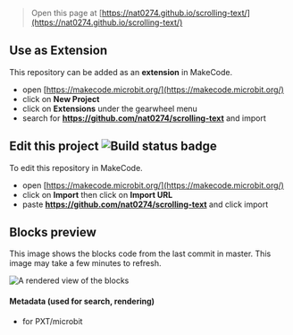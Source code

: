 
> Open this page at [https://nat0274.github.io/scrolling-text/](https://nat0274.github.io/scrolling-text/)

## Use as Extension

This repository can be added as an **extension** in MakeCode.

* open [https://makecode.microbit.org/](https://makecode.microbit.org/)
* click on **New Project**
* click on **Extensions** under the gearwheel menu
* search for **https://github.com/nat0274/scrolling-text** and import

## Edit this project ![Build status badge](https://github.com/nat0274/scrolling-text/workflows/MakeCode/badge.svg)

To edit this repository in MakeCode.

* open [https://makecode.microbit.org/](https://makecode.microbit.org/)
* click on **Import** then click on **Import URL**
* paste **https://github.com/nat0274/scrolling-text** and click import

## Blocks preview

This image shows the blocks code from the last commit in master.
This image may take a few minutes to refresh.

![A rendered view of the blocks](https://github.com/nat0274/scrolling-text/raw/master/.github/makecode/blocks.png)

#### Metadata (used for search, rendering)

* for PXT/microbit
<script src="https://makecode.com/gh-pages-embed.js"></script><script>makeCodeRender("{{ site.makecode.home_url }}", "{{ site.github.owner_name }}/{{ site.github.repository_name }}");</script>

